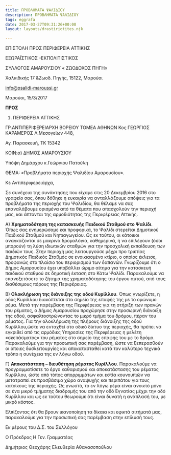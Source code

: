 ```yaml
---
title: ΠΡΟΒΛΗΜΑΤΑ ΨΑΛΙΔΙΟΥ
description: ΠΡΟΒΛΗΜΑΤΑ ΨΑΛΙΔΙΟΥ
tags: eggrafa
date: 2017-03-27T09:31:26+00:00
layout: layouts/drastiriotites.njk

---
```


ΕΠΙΣΤΟΛΗ ΠΡΟΣ ΠΕΡΙΦΕΡΕΙΑ ΑΤΤΙΚΗΣ

<!-- excerpt -->

ΕΞΩΡΑΪΣΤΙΚΟΣ -ΕΚΠΟΛΙΤΙΣΤΙΚΟΣ

ΣΥΛΛΟΓΟΣ ΑΜΑΡΟΥΣΙΟΥ « ΖΩΟΔΟΧΟΣ ΠΗΓΗ»

Χαλκιδικής 17 &amp;Ζωοδ. Πηγής, 15122, Μαρούσι

<info@psalidi-maroussi.gr>

Μαρούσι, 15/3/2017

**ΠΡΟΣ**

1. ΠΕΡΙΦΕΡΕΙΑ ΑΤΤΙΚΗΣ

ΓΡ.ΑΝΤΙΠΕΡΙΦΕΡΕΙΑΡΧΗ ΒΟΡΕΙΟΥ ΤΟΜΕΑ ΑΘΗΝΩΝ Κος ΓΕΩΡΓΙΟΣ ΚΑΡΑΜΕΡΟΣ Λ.Μεσογείων 448,

Αγ. Παρασκευή, ΤΚ 15342

ΚΟΙΝ:α) ΔΗΜΟΣ ΑΜΑΡΟΥΣΙΟΥ

Υπόψη Δημάρχου κ.Γεώργιου Πατούλη

ΘΕΜΑ: «Προβλήματα περιοχής Ψαλιδίου Αμαρουσίου».

Κε Αντιπεριφερειάρχα,

Σε συνέχεια της συνάντησης που είχαμε στις 20 Δεκεμβρίου 2016 στο γραφείο σας, όπου δόθηκε η ευκαιρία να ανταλλάξουμε απόψεις για τα προβλήματα της περιοχής του Ψαλιδίου, θα θέλαμε να σας επαναλάβουμε ορισμένα από τα θέματα που απασχολούν την περιοχή μας, και άπτονται της αρμοδιότητας της Περιφέρειας Αττικής.

Α) **Χρηματοδότηση της κατασκευής Παιδικού Σταθμού στο Ψαλίδι**. Όπως σας ενημερώσαμε και προφορικά, το Ψαλίδι στερείται Δημοτικού Παιδικού Σταθμού και Νηπιαγωγείου. Ως εκ τούτου, οι κάτοικοι αναγκάζονται σε μακρινά δρομολόγια, καθημερινά, ή να επιλέγουν (όσοι μπορούν) τη λύση ιδιωτικών σταθμών για την προσχολική εκπαίδευση των παιδιών τους. Στην περιοχή μας λειτουργούσε μέχρι προ τριετίας Δημοτικός Παιδικός Σταθμός σε ενοικιασμένο κτίριο, ο οποίος έκλεισε, προφανώς στο πλαίσιο του περιορισμού των δαπανών. Γνωρίζουμε ότι ο Δήμος Αμαρουσίου έχει υποβάλλει ώριμο αίτημα για την κατασκευή παιδικού σταθμού σε δημοτική έκταση στο Κάτω Ψαλίδι. Παρακαλούμε να επανεξετάσετε το ζήτημα της χρηματοδότησης του έργου αυτού, από τους διαθέσιμους πόρους της Περιφέρειας.

Β) **Ολοκλήρωση της διάνοιξης της οδού Κυρίλλου**. Όπως γνωρίζετε, η οδός Κυρίλλου διακόπτεται στο σημείο της επαφής της με το ομώνυμο ρέμα. Μετά την παρέμβαση της Περιφέρειας για τη στήριξη των πρανών του ρέματος, ο Δήμος Αμαρουσίου προχώρησε στην προσωρινή διάνοιξη της οδού, ασφαλτοστρώνοντας το μικρό τμήμα του δρόμου, πέραν του ρέματος. Για την ολοκλήρωση της πλήρους διάνοιξης της οδού Κυρίλλου,ώστε να ενταχθεί στο οδικό δίκτυο της περιοχής, θα πρέπει να εγκριθεί από τις αρμόδιες Υπηρεσίες της Περιφέρειας η μελέτη «σκεπάσματος» του ρέματος στο σημείο της επαφής του με το δρόμο. Παρακαλούμε για την προσωπική σας παρέμβαση, ώστε να ξεπερασθούν οι όποιες δυσλειτουργίες και αποκατασταθεί κατά τον καλύτερο τεχνικά τρόπο η συνέχεια της εν λόγω οδού.

Γ) **Αποκατάσταση – διευθέτηση ρέματος Κυρίλλου**. Παρακαλούμε να προγραμματίσετε το έργο καθαρισμού και αποκατάστασης του ρέματος Κυρίλλου, ώστε από τόπος απορριμμάτων και εστία κουνουπιών να μετατραπεί σε προσβάσιμο χώρο αναψυχής και περιπάτου για τους κατοίκους της περιοχής. Ως γνωστό, το εν λόγω ρέμα είναι ανοικτό μόνο σε ένα μικρό τμήματης διαδρομής του από την οδό Εγνατίας μέχρι την οδό Κυρίλλου και ως εκ τούτου θεωρούμε ότι είναι δυνατή η ανάπλασή του, με μικρό κόστος.

Ελπίζοντας ότι θα βρουν ικανοποίηση τα δίκαια και εφικτά αιτήματά μας, παρακαλούμε για την προσωπική σας παρέμβαση στην επίλυσή τους.

Εκ μέρους του Δ.Σ. του Συλλόγου

Ο Πρόεδρος Η Γεν. Γραμματέας

Δημήτριος Θεοχάρης Ελευθερία Αθανασοπούλου
